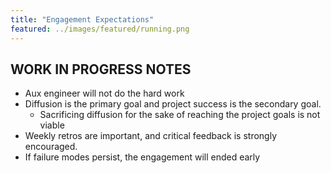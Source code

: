 ```yaml
---
title: "Engagement Expectations"
featured: ../images/featured/running.png
---
```


## WORK IN PROGRESS NOTES
- Aux engineer will not do the hard work
- Diffusion is the primary goal and project success is the secondary goal.
    - Sacrificing diffusion for the sake of reaching the project goals is not viable
- Weekly retros are important, and critical feedback is strongly encouraged.
- If failure modes persist, the engagement will ended early
